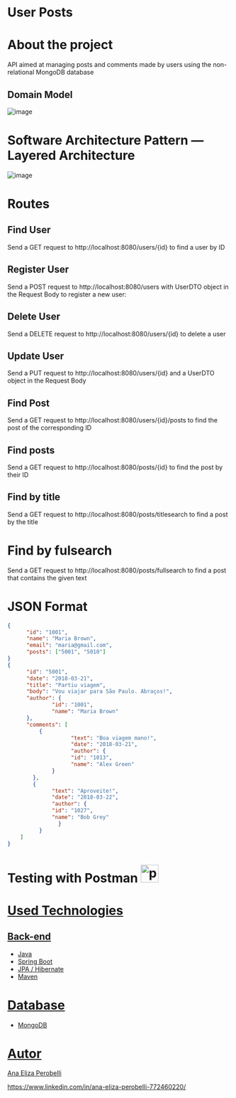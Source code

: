 # User Posts

# About the project
API aimed at managing posts and comments made by users using the non-relational MongoDB database

## Domain Model
![image](https://github.com/anaeliza12/workshop-spring-mongodb/assets/108037430/49c12b6e-91fd-4d68-ad4a-7e9c2f71b315)



# Software Architecture Pattern — Layered Architecture
![image](https://github.com/anaeliza12/workshop-spring-mongodb/assets/108037430/c4f37cde-c7da-4faf-abfb-0177acd3cd35)

# Routes

## Find User
Send a GET request to http://localhost:8080/users/{id} to find a user by ID

## Register User
Send a POST request to http://localhost:8080/users with UserDTO object in the Request Body to register a new user:


## Delete User
Send a DELETE request to http://localhost:8080/users/{id} to delete a user

## Update User
Send a PUT request to http://localhost:8080/users/{id} and a UserDTO object in the Request Body 

## Find Post 
Send a GET request to http://localhost:8080/users/{id}/posts to find the post of the corresponding ID

## Find posts
Send a GET request to http://localhost:8080/posts/{id} to find the post by their ID

## Find by title
Send a GET request to http://localhost:8080/posts/titlesearch to find a post by the title

# Find by fulsearch
Send a GET request to http://localhost:8080/posts/fullsearch to find a post that contains the given text


# JSON Format

```json
{
      "id": "1001",
      "name": "Maria Brown",
      "email": "maria@gmail.com",
      "posts": ["5001", "5010"]
}
{
      "id": "5001",
      "date": "2018-03-21",
      "title": "Partiu viagem",
      "body": "Vou viajar para São Paulo. Abraços!",
      "author": {
              "id": "1001",
              "name": "Maria Brown"
      },
      "comments": [
          {
                    "text": "Boa viagem mano!",
                    "date": "2018-03-21",
                    "author": {
                    "id": "1013",
                    "name": "Alex Green"
              }
        },
        {
              "text": "Aproveite!",
              "date": "2018-03-22",
              "author": {
              "id": "1027",
              "name": "Bob Grey"
                }
          }
    ]
}
```
# Testing with Postman  <a href="https://postman.com" target="_blank" rel="noreferrer"> <img src="https://www.vectorlogo.zone/logos/getpostman/getpostman-icon.svg" alt="postman" width="40" height="40"/> </a> <a href="https://spring.io/" target="_blank" rel="noreferrer"> 


# Used Technologies
## Back-end 
- Java
- Spring Boot
- JPA / Hibernate
- Maven

# Database
- MongoDB
  
# Autor

Ana Eliza Perobelli

https://www.linkedin.com/in/ana-eliza-perobelli-772460220/
